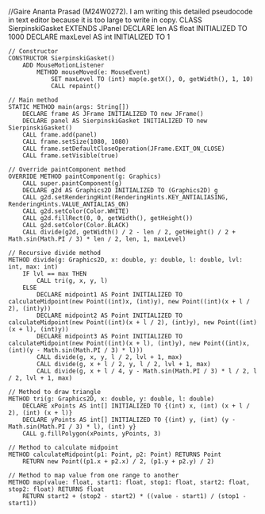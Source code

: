 //Gaire Ananta Prasad (M24W0272). I am writing this detailed pseudocode in text editor because it is too large to write in copy.
CLASS SierpinskiGasket EXTENDS JPanel
    DECLARE len AS float INITIALIZED TO 1000
    DECLARE maxLevel AS int INITIALIZED TO 1

    // Constructor
    CONSTRUCTOR SierpinskiGasket() 
        ADD MouseMotionListener
            METHOD mouseMoved(e: MouseEvent)
                SET maxLevel TO (int) map(e.getX(), 0, getWidth(), 1, 10)
                CALL repaint()

    // Main method
    STATIC METHOD main(args: String[])
        DECLARE frame AS JFrame INITIALIZED TO new JFrame()
        DECLARE panel AS SierpinskiGasket INITIALIZED TO new SierpinskiGasket()
        CALL frame.add(panel)
        CALL frame.setSize(1080, 1080)
        CALL frame.setDefaultCloseOperation(JFrame.EXIT_ON_CLOSE)
        CALL frame.setVisible(true)

    // Override paintComponent method
    OVERRIDE METHOD paintComponent(g: Graphics)
        CALL super.paintComponent(g)
        DECLARE g2d AS Graphics2D INITIALIZED TO (Graphics2D) g
        CALL g2d.setRenderingHint(RenderingHints.KEY_ANTIALIASING, RenderingHints.VALUE_ANTIALIAS_ON)
        CALL g2d.setColor(Color.WHITE)
        CALL g2d.fillRect(0, 0, getWidth(), getHeight())
        CALL g2d.setColor(Color.BLACK)
        CALL divide(g2d, getWidth() / 2 - len / 2, getHeight() / 2 + Math.sin(Math.PI / 3) * len / 2, len, 1, maxLevel)

    // Recursive divide method
    METHOD divide(g: Graphics2D, x: double, y: double, l: double, lvl: int, max: int)
        IF lvl == max THEN
            CALL tri(g, x, y, l)
        ELSE
            DECLARE midpoint1 AS Point INITIALIZED TO calculateMidpoint(new Point((int)x, (int)y), new Point((int)(x + l / 2), (int)y))
            DECLARE midpoint2 AS Point INITIALIZED TO calculateMidpoint(new Point((int)(x + l / 2), (int)y), new Point((int)(x + l), (int)y))
            DECLARE midpoint3 AS Point INITIALIZED TO calculateMidpoint(new Point((int)(x + l), (int)y), new Point((int)x, (int)(y - Math.sin(Math.PI / 3) * l)))
            CALL divide(g, x, y, l / 2, lvl + 1, max)
            CALL divide(g, x + l / 2, y, l / 2, lvl + 1, max)
            CALL divide(g, x + l / 4, y - Math.sin(Math.PI / 3) * l / 2, l / 2, lvl + 1, max)

    // Method to draw triangle
    METHOD tri(g: Graphics2D, x: double, y: double, l: double)
        DECLARE xPoints AS int[] INITIALIZED TO {(int) x, (int) (x + l / 2), (int) (x + l)}
        DECLARE yPoints AS int[] INITIALIZED TO {(int) y, (int) (y - Math.sin(Math.PI / 3) * l), (int) y}
        CALL g.fillPolygon(xPoints, yPoints, 3)

    // Method to calculate midpoint
    METHOD calculateMidpoint(p1: Point, p2: Point) RETURNS Point
        RETURN new Point((p1.x + p2.x) / 2, (p1.y + p2.y) / 2)

    // Method to map value from one range to another
    METHOD map(value: float, start1: float, stop1: float, start2: float, stop2: float) RETURNS float
        RETURN start2 + (stop2 - start2) * ((value - start1) / (stop1 - start1))
